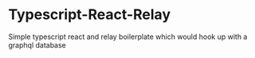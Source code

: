 # Typescript-React-Relay
Simple typescript react and relay boilerplate which would hook up with a graphql database
